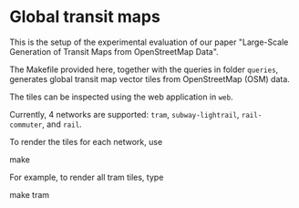 Global transit maps
===================

This is the setup of the experimental evaluation of our paper "Large-Scale Generation of Transit Maps from OpenStreetMap Data".

The Makefile provided here, together with the queries in folder `queries`, generates global transit map vector tiles from OpenStreetMap (OSM) data.

The tiles can be inspected using the web application in `web`.

Currently, 4 networks are supported: `tram`, `subway-lightrail`, `rail-commuter`, and `rail`.

To render the tiles for each network, use

  make <NETWORK>

For example, to render all tram tiles, type

  make tram
